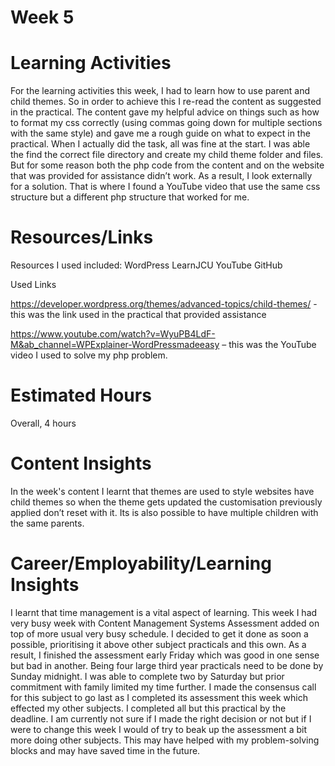 # Week 5

# Learning Activities

For the learning activities this week, I had to learn how to use parent and child themes. So in order to achieve this I re-read the content as suggested in the practical. The content gave my helpful advice on things such as how to format my css correctly (using commas going down for multiple sections with the same style) and gave me a rough guide on what to expect in the practical. When I actually did the task, all was fine at the start. I was able the find the correct file directory and create my child theme folder and files. But for some reason both the php code from the content and on the website that was provided for assistance didn’t work. As a result, I look externally for a solution. That is where I found a YouTube video that use the same css structure but a different php structure that worked for me.

# Resources/Links

Resources I used included:
WordPress
LearnJCU
YouTube
GitHub

Used Links

https://developer.wordpress.org/themes/advanced-topics/child-themes/ - this was the link used in the practical that provided assistance

https://www.youtube.com/watch?v=WyuPB4LdF-M&ab_channel=WPExplainer-WordPressmadeeasy – this was the YouTube video I used to solve my php problem.
# Estimated Hours

Overall, 4 hours

# Content Insights

In the week's content I learnt that themes are used to style websites have child themes so when the theme gets updated the customisation previously applied don’t reset with it. Its is also possible to have multiple children with the same parents.

# Career/Employability/Learning Insights

I learnt that time management is a vital aspect of learning. This week I had very busy week with Content Management Systems Assessment added on top of more usual very busy schedule. I decided to get it done as soon a possible, prioritising it above other subject practicals and this own. As a result, I finished the assessment early Friday which was good in one sense but bad in another. Being four large third year practicals need to be done by Sunday midnight. I was able to complete two by Saturday but prior commitment with family limited my time further. I made the consensus call for this subject to go last as I completed its assessment this week which effected my other subjects. I completed all but this practical by the deadline. I am currently not sure if I made the right decision or not but if I were to change this week I would of try to beak up the assessment a bit more doing other subjects. This may have helped with my problem-solving blocks and may have saved time in the future.
